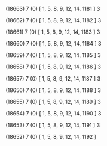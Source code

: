 (18663) 7 (0) [ 1, 5, 8, 9, 12, 14, 1181 ] 3 


(18662) 7 (0) [ 1, 5, 8, 9, 12, 14, 1182 ] 3 


(18661) 7 (0) [ 1, 5, 8, 9, 12, 14, 1183 ] 3 


(18660) 7 (0) [ 1, 5, 8, 9, 12, 14, 1184 ] 3 


(18659) 7 (0) [ 1, 5, 8, 9, 12, 14, 1185 ] 3 


(18658) 7 (0) [ 1, 5, 8, 9, 12, 14, 1186 ] 3 


(18657) 7 (0) [ 1, 5, 8, 9, 12, 14, 1187 ] 3 


(18656) 7 (0) [ 1, 5, 8, 9, 12, 14, 1188 ] 3 


(18655) 7 (0) [ 1, 5, 8, 9, 12, 14, 1189 ] 3 


(18654) 7 (0) [ 1, 5, 8, 9, 12, 14, 1190 ] 3 


(18653) 7 (0) [ 1, 5, 8, 9, 12, 14, 1191 ] 3 


(18652) 7 (0) [ 1, 5, 8, 9, 12, 14, 1192 ]  

